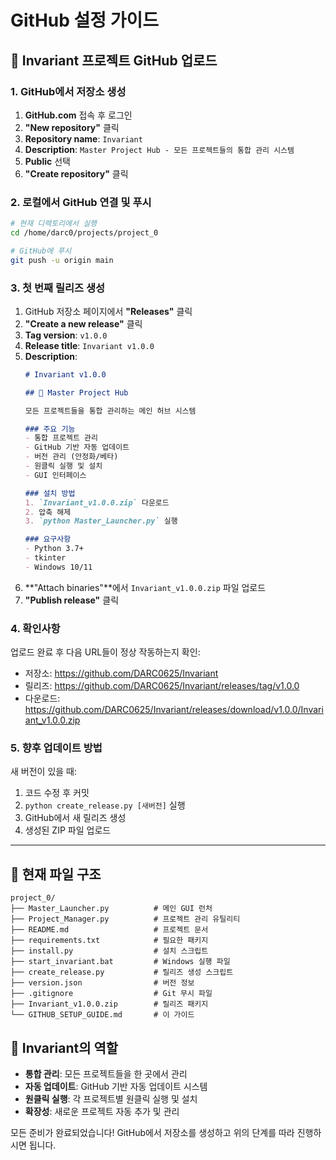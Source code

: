 # GitHub 설정 가이드

## 🚀 Invariant 프로젝트 GitHub 업로드

### 1. GitHub에서 저장소 생성

1. **GitHub.com** 접속 후 로그인
2. **"New repository"** 클릭
3. **Repository name**: `Invariant`
4. **Description**: `Master Project Hub - 모든 프로젝트들의 통합 관리 시스템`
5. **Public** 선택
6. **"Create repository"** 클릭

### 2. 로컬에서 GitHub 연결 및 푸시

```bash
# 현재 디렉토리에서 실행
cd /home/darc0/projects/project_0

# GitHub에 푸시
git push -u origin main
```

### 3. 첫 번째 릴리즈 생성

1. GitHub 저장소 페이지에서 **"Releases"** 클릭
2. **"Create a new release"** 클릭
3. **Tag version**: `v1.0.0`
4. **Release title**: `Invariant v1.0.0`
5. **Description**:
   ```markdown
   # Invariant v1.0.0
   
   ## 🚀 Master Project Hub
   
   모든 프로젝트들을 통합 관리하는 메인 허브 시스템
   
   ### 주요 기능
   - 통합 프로젝트 관리
   - GitHub 기반 자동 업데이트  
   - 버전 관리 (안정화/베타)
   - 원클릭 실행 및 설치
   - GUI 인터페이스
   
   ### 설치 방법
   1. `Invariant_v1.0.0.zip` 다운로드
   2. 압축 해제
   3. `python Master_Launcher.py` 실행
   
   ### 요구사항
   - Python 3.7+
   - tkinter
   - Windows 10/11
   ```
6. **"Attach binaries"**에서 `Invariant_v1.0.0.zip` 파일 업로드
7. **"Publish release"** 클릭

### 4. 확인사항

업로드 완료 후 다음 URL들이 정상 작동하는지 확인:
- 저장소: https://github.com/DARC0625/Invariant
- 릴리즈: https://github.com/DARC0625/Invariant/releases/tag/v1.0.0
- 다운로드: https://github.com/DARC0625/Invariant/releases/download/v1.0.0/Invariant_v1.0.0.zip

### 5. 향후 업데이트 방법

새 버전이 있을 때:
1. 코드 수정 후 커밋
2. `python create_release.py [새버전]` 실행
3. GitHub에서 새 릴리즈 생성
4. 생성된 ZIP 파일 업로드

---

## 📁 현재 파일 구조

```
project_0/
├── Master_Launcher.py          # 메인 GUI 런처
├── Project_Manager.py          # 프로젝트 관리 유틸리티
├── README.md                   # 프로젝트 문서
├── requirements.txt            # 필요한 패키지
├── install.py                  # 설치 스크립트
├── start_invariant.bat         # Windows 실행 파일
├── create_release.py           # 릴리즈 생성 스크립트
├── version.json                # 버전 정보
├── .gitignore                  # Git 무시 파일
├── Invariant_v1.0.0.zip        # 릴리즈 패키지
└── GITHUB_SETUP_GUIDE.md       # 이 가이드
```

## 🎯 Invariant의 역할

- **통합 관리**: 모든 프로젝트들을 한 곳에서 관리
- **자동 업데이트**: GitHub 기반 자동 업데이트 시스템
- **원클릭 실행**: 각 프로젝트별 원클릭 실행 및 설치
- **확장성**: 새로운 프로젝트 자동 추가 및 관리

모든 준비가 완료되었습니다! GitHub에서 저장소를 생성하고 위의 단계를 따라 진행하시면 됩니다.
